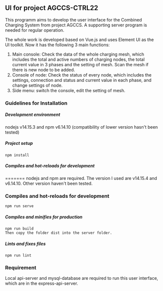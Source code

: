 ## UI for project AGCCS-CTRL22

This programm aims to develop the user interface for the Combined Charging System from project AGCCS. A supporting server program is needed for regular operation.

The whole work is developed based on Vue.js and uses Element UI as the UI toolkit. Now it has the following 3 main functions:

1. Main console: Check the data of the whole charging mesh, which includes the total and active numbers of charging nodes, the total current value in 3 phases and the setting of mesh. Scan the mesh if there is new node to be added.
2. Console of node: Check the status of every node, which includes the settings, connection and status and current value in each phase, and change settings of node.
3. Side menu: switch the console, edit the setting of mesh.

### Guidelines for Installation


##### Development environment
nodejs v14.15.3 and npm v6.14.10 (compatibility of lower version hasn't been tested)

##### Project setup
```
npm install
```

##### Compiles and hot-reloads for development
=======
nodejs and npm are required. The version I used are v14.15.4 and v6.14.10. Other version haven't been tested.

### Compiles and hot-reloads for development
```
npm run serve
```
##### Compiles and minifies for production
```
npm run build
Then copy the folder dist into the server folder.
```
##### Lints and fixes files
```
npm run lint
```

### Requirement
Local api-server and mysql-database are required to run this user interface, which are in the express-api-server.
